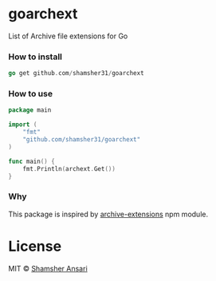 # goarchext
List of Archive file extensions for Go

### How to install
```go
go get github.com/shamsher31/goarchext
```

### How to use
```go
package main

import (
	"fmt"
	"github.com/shamsher31/goarchext"
)

func main() {
	fmt.Println(archext.Get())
}
```

### Why
This package is inspired by [archive-extensions](https://www.npmjs.com/package/archive-extensions) npm module.

# License
MIT © [Shamsher Ansari](https://github.com/shamsher31)
